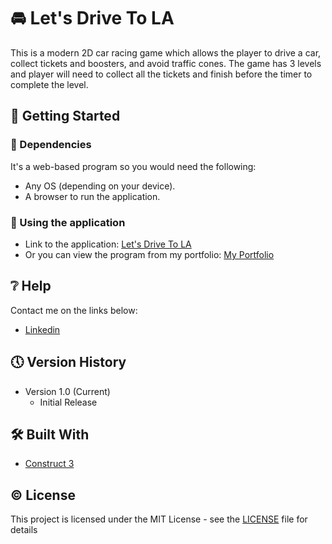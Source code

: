# 🚘 Let's Drive To LA

This is a modern 2D car racing game which allows the player to drive a car, collect tickets and boosters, and avoid traffic cones. The game has 3 levels and player will need to collect all the tickets and finish before the timer to complete the level.

## 🔧 Getting Started

### 📍 Dependencies

It's a web-based program so you would need the following:

* Any OS (depending on your device).
* A browser to run the application.

### 📍 Using the application

* Link to the application: [Let's Drive To LA](https://tender-mirzakhani-a2650c.netlify.app/)
* Or you can view the program from my portfolio: [My Portfolio](https://saimcode.github.io/myportfolio/)

## ❔ Help

Contact me on the links below:
* [Linkedin](https://www.linkedin.com/in/saim-qureshi-703060234?original_referer=https%3A%2F%2Fsaimcode.github.io%2F)

## 🕔 Version History

* Version 1.0 (Current)
    * Initial Release

## 🛠 Built With

* [Construct 3](https://www.construct.net/en)

## ©️ License

This project is licensed under the MIT License - see the [LICENSE](LICENSE) file for details
